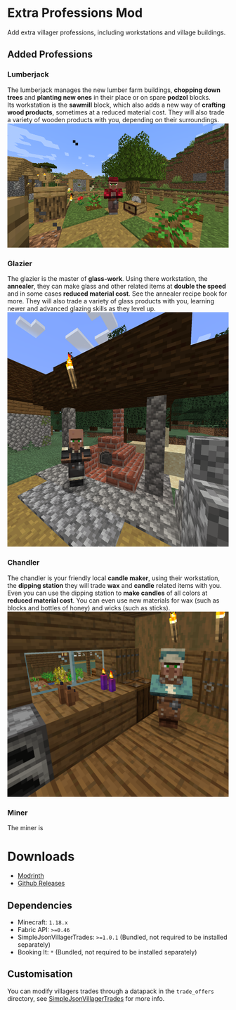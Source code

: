 # Extra Professions Mod
Add extra villager professions, including workstations and village buildings. 

## Added Professions
### Lumberjack
The lumberjack manages the new lumber farm buildings, **chopping down trees** and **planting new ones** in their place or on spare **podzol** blocks.  
Its workstation is the **sawmill** block, which also adds a new way of **crafting wood products**, sometimes at a reduced material cost.
They will also trade a variety of wooden products with you, depending on their surroundings.
![Image of the Lumberjack](./img/Lumberjack.png)

### Glazier
The glazier is the master of **glass-work**. 
Using there workstation, the **annealer**, they can make glass and other related items at **double the speed** and in some cases **reduced material cost**.  See the annealer recipe book for more.
They will also trade a variety of glass products with you, learning newer and advanced glazing skills as they level up.
![Image of the Glazier](./img/Glazier.png)

### Chandler
The chandler is your friendly local **candle maker**, using their workstation, the **dipping station** they will trade **wax** and **candle** related items with you.   
Even you can use the dipping station to **make candles** of all colors at **reduced material cost**. You can even use new materials for wax (such as blocks and bottles of honey) and wicks (such as sticks).
![Image of the Chandler](./img/Chandler.png)

### Miner
The miner is 

# Downloads
* [Modrinth](https://modrinth.com/mod/extra_professions)
* [Github Releases](https://github.com/aws404/ExtraProfessions/releases)

## Dependencies
* Minecraft: `1.18.x`
* Fabric API: `>=0.46`
* SimpleJsonVillagerTrades: `>=1.0.1` (Bundled, not required to be installed separately)
* Booking It: `*` (Bundled, not required to be installed separately)

## Customisation
You can modify villagers trades through a datapack in the `trade_offers` directory, see [SimpleJsonVillagerTrades](https://github.com/aws404/SimpleJsonVillagerTrades/wiki/Trade-Offer-JSON-Files) for more info.
